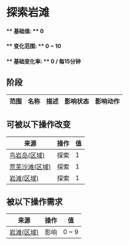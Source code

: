 # 探索岩滩  
#### ** 基础值: ** 0   
#### ** 变化范围: ** 0 ~ 10  
#### ** 基础变化率: ** 0 / 每15分钟  
## 阶段  
范围  |  名称  |  描述  |  影响状态  |  影响动作  
----  |  ----  |  ----  |  ----  |  ----  
## 可被以下操作改变  
来源  |  操作  |  值  
----  |  ----  |  ----  
[鸟岩岛(区域)](BirdRock.md)  |  探索  |  1  
[荒芜沙滩(区域)](DesolateBeach.md)  |  探索  |  1  
[岩滩(区域)](Rocks.md)  |  探索  |  1  
## 被以下操作需求  
来源  |  操作  |  值  
----  |  ----  |  ----  
[岩滩(区域)](Rocks.md)  |  影响  |  0 ~ 9  


<script>document.title="探索岩滩 - 卡牌生存百科 Card Survival Wiki";</script>